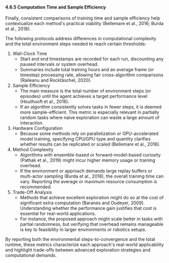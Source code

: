 #### 4.6.5 Computation Time and Sample Efficiency

Finally, consistent comparisons of training time and sample efficiency help contextualize each method's practical viability (Bellemare et al., 2016; Burda et al., 2018).

The following protocols address differences in computational complexity and the total environment steps needed to reach certain thresholds:
1. Wall-Clock Time
   - Start and end timestamps are recorded for each run, discounting any paused intervals or system overhead.
   - Summaries include total training hours and an average frame (or timestep) processing rate, allowing fair cross-algorithm comparisons (Raileanu and Rocktäschel, 2020).
2. Sample Efficiency
   - The main measure is the total number of environment steps (or episodes) until the agent achieves a target performance level (Houthooft et al., 2016).
   - If an algorithm consistently solves tasks in fewer steps, it is deemed more sample-efficient. This metric is especially relevant in partially random tasks where naive exploration can waste a large amount of interaction.
3. Hardware Configuration
   - Because some methods rely on parallelization or GPU-accelerated model training, specifying CPU/GPU type and quantity clarifies whether results can be replicated or scaled (Bellemare et al., 2016).
4. Method Complexity
   - Algorithms with ensemble-based or forward-model-based curiosity (Pathak et al., 2019) might incur higher memory usage or training overhead.
   - If the environment or approach demands large replay buffers or multi-actor sampling (Burda et al., 2018), the overall training time can vary. Reporting the average or maximum resource consumption is recommended.
5. Trade-Off Analysis
   - Methods that achieve excellent exploration might do so at the cost of significant extra computation (Baranes and Oudeyer, 2009). Understanding whether the performance gain justifies that cost is essential for real-world applications.
   - For instance, the proposed approach might scale better in tasks with partial randomness, but verifying that overhead remains manageable is key to feasibility in larger environments or robotics setups.

By reporting both the environmental steps-to-convergence and the total runtime, these metrics characterize each approach's real-world applicability and highlight trade-offs between advanced exploration strategies and computational demands.
